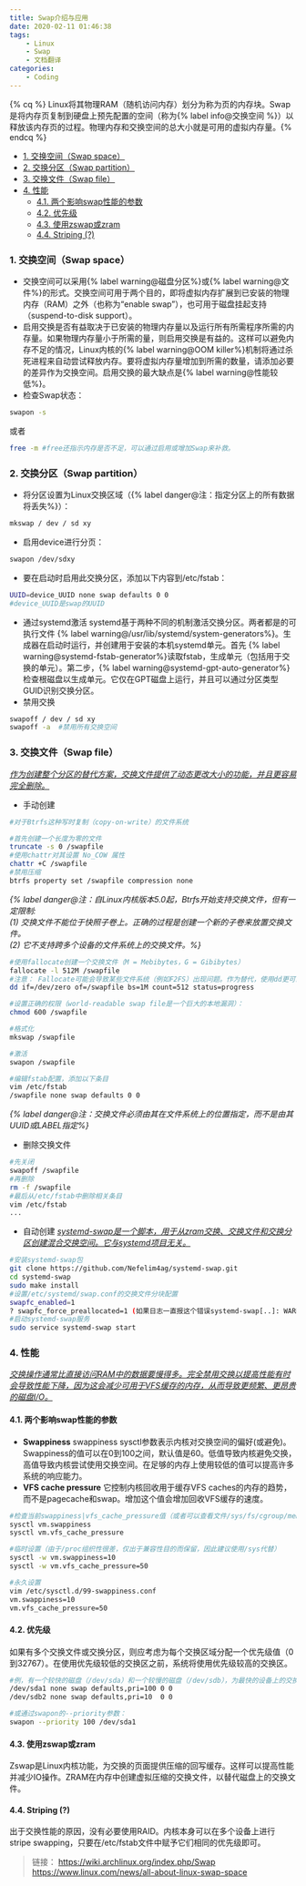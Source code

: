 ```yaml
---
title: Swap介绍与应用
date: 2020-02-11 01:46:38
tags:
    - Linux
    - Swap
    - 文档翻译
categories:
    - Coding
---
```


{% cq %} Linux将其物理RAM（随机访问内存）划分为称为页的内存块。Swap是将内存页复制到硬盘上预先配置的空间（称为{% label info@交换空间 %}）以释放该内存页的过程。物理内存和交换空间的总大小就是可用的虚拟内存量。{% endcq %}

<!-- more -->

<!-- TOC -->

- [1. 交换空间（Swap space）](#1-交换空间swap-space)
- [2. 交换分区（Swap partition）](#2-交换分区swap-partition)
- [3. 交换文件（Swap file）](#3-交换文件swap-file)
- [4. 性能](#4-性能)
  - [4.1. 两个影响swap性能的参数](#41-两个影响swap性能的参数)
  - [4.2. 优先级](#42-优先级)
  - [4.3. 使用zswap或zram](#43-使用zswap或zram)
  - [4.4. Striping (?)](#44-striping-)

<!-- /TOC -->

### 1. 交换空间（Swap space）

- 交换空间可以采用{% label warning@磁盘分区%}或{% label warning@文件%}的形式。交换空间可用于两个目的，即将虚拟内存扩展到已安装的物理内存（RAM）之外（也称为“enable swap”），也可用于磁盘挂起支持（suspend-to-disk support）。
- 启用交换是否有益取决于已安装的物理内存量以及运行所有所需程序所需的内存量。如果物理内存量小于所需的量，则启用交换是有益的。这样可以避免内存不足的情况，Linux内核的{% label warning@OOM killer%}机制将通过杀死进程来自动尝试释放内存。要将虚拟内存量增加到所需的数量，请添加必要的差异作为交换空间。启用交换的最大缺点是{% label warning@性能较低%}。
- 检查Swap状态：

```bash
swapon -s
```

或者

```bash
free -m #free还指示内存是否不足，可以通过启用或增加Swap来补救。
```

### 2. 交换分区（Swap partition）

- 将分区设置为Linux交换区域（{% label danger@注：指定分区上的所有数据将丢失%}）：

```bash
mkswap / dev / sd xy
```

- 启用device进行分页：

```bash
swapon /dev/sdxy
```

- 要在启动时启用此交换分区，添加以下内容到/etc/fstab：

```bash
UUID=device_UUID none swap defaults 0 0 
#device_UUID是swap的UUID
```

- 通过systemd激活
systemd基于两种不同的机制激活交换分区。两者都是的可执行文件 {% label warning@/usr/lib/systemd/system-generators%}。生成器在启动时运行，并创建用于安装的本机systemd单元。首先 {% label warning@systemd-fstab-generator%}读取fstab，生成单元（包括用于交换的单元）。第二步，{% label warning@systemd-gpt-auto-generator%}检查根磁盘以生成单元。它仅在GPT磁盘上运行，并且可以通过分区类型GUID识别交换分区。
- 禁用交换

```bash
swapoff / dev / sd xy
swapoff -a  #禁用所有交换空间
```

### 3. 交换文件（Swap file）

<u>*作为创建整个分区的替代方案，交换文件提供了动态更改大小的功能，并且更容易完全删除。*</u>

- 手动创建

```bash
#对于Btrfs这种写时复制（copy-on-write）的文件系统

#首先创建一个长度为零的文件
truncate -s 0 /swapfile
#使用chattr对其设置 No_COW 属性
chattr +C /swapfile
#禁用压缩
btrfs property set /swapfile compression none
```

<i>{% label danger@注：自Linux内核版本5.0起，Btrfs开始支持交换文件，但有一定限制:<br>
(1) 交换文件不能位于快照子卷上。正确的过程是创建一个新的子卷来放置交换文件。<br>
(2) 它不支持跨多个设备的文件系统上的交换文件。%}</i>

```bash
#使用fallocate创建一个交换文件（M = Mebibytes，G = Gibibytes）
fallocate -l 512M /swapfile
#注意： Fallocate可能会导致某些文件系统（例如F2FS）出现问题。作为替代，使用dd更可靠，但更慢
dd if=/dev/zero of=/swapfile bs=1M count=512 status=progress

#设置正确的权限（world-readable swap file是一个巨大的本地漏洞）：
chmod 600 /swapfile

#格式化
mkswap /swapfile

#激活
swapon /swapfile

#编辑fstab配置，添加以下条目
vim /etc/fstab
/swapfile none swap defaults 0 0
```

<i>{% label danger@注：交换文件必须由其在文件系统上的位置指定，而不是由其UUID或LABEL指定%}</i>

- 删除交换文件

```bash
#先关闭
swapoff /swapfile
#再删除
rm -f /swapfile
#最后从/etc/fstab中删除相关条目
vim /etc/fstab
...
```

- 自动创建
<u>*systemd-swap是一个脚本，用于从zram交换、交换文件和交换分区创建混合交换空间。它与systemd项目无关。*</u>

```bash
#安装systemd-swap包
git clone https://github.com/Nefelim4ag/systemd-swap.git
cd systemd-swap
sudo make install
#设置/etc/systemd/swap.conf的交换文件分块配置
swapfc_enabled=1
? swapfc_force_preallocated=1 (如果日志一直报这个错误systemd-swap[..]: WARN: swapFC: ENOSPC，就开启)
#启动systemd-swap服务
sudo service systemd-swap start
```

### 4. 性能

<u>*交换操作通常比直接访问RAM中的数据要慢得多。完全禁用交换以提高性能有时会导致性能下降，因为这会减少可用于VFS缓存的内存，从而导致更频繁、更昂贵的磁盘I/O。*</u>

#### 4.1. 两个影响swap性能的参数

- **Swappiness**
swappiness sysctl参数表示内核对交换空间的偏好(或避免)。Swappiness的值可以在0到100之间，默认值是60。低值导致内核避免交换，高值导致内核尝试使用交换空间。在足够的内存上使用较低的值可以提高许多系统的响应能力。
- **VFS cache pressure**
它控制内核回收用于缓存VFS caches的内存的趋势，而不是pagecache和swap。增加这个值会增加回收VFS缓存的速度。

```bash
#检查当前swappiness|vfs_cache_pressure值（或者可以查看文件/sys/fs/cgroup/memory/memory.swappiness或/proc/sys/vm/swappiness）
sysctl vm.swappiness
sysctl vm.vfs_cache_pressure

#临时设置（由于/proc组织性很差，仅出于兼容性目的而保留，因此建议使用/sys代替）
sysctl -w vm.swappiness=10
sysctl -w vm.vfs_cache_pressure=50

#永久设置
vim /etc/sysctl.d/99-swappiness.conf
vm.swappiness=10
vm.vfs_cache_pressure=50
```

#### 4.2. 优先级

如果有多个交换文件或交换分区，则应考虑为每个交换区域分配一个优先级值（0到32767）。在使用优先级较低的交换区之前，系统将使用优先级较高的交换区。

```bash
#例，有一个较快的磁盘（/dev/sda）和一个较慢的磁盘（/dev/sdb），为最快的设备上的交换区域分配更高的优先级（pri）
/dev/sda1 none swap defaults,pri=100 0 0
/dev/sdb2 none swap defaults,pri=10  0 0

#或通过swapon的--priority参数：
swapon --priority 100 /dev/sda1
```

#### 4.3. 使用zswap或zram

Zswap是Linux内核功能，为交换的页面提供压缩的回写缓存。这样可以提高性能并减少IO操作。ZRAM在内存中创建虚拟压缩的交换文件，以替代磁盘上的交换文件。

#### 4.4. Striping (?)

出于交换性能的原因，没有必要使用RAID。内核本身可以在多个设备上进行stripe swapping，只要在/etc/fstab文件中赋予它们相同的优先级即可。

> 链接：
<https://wiki.archlinux.org/index.php/Swap>
<https://www.linux.com/news/all-about-linux-swap-space>
